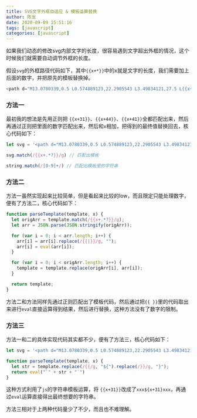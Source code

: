 ```yaml
---
title: SVG文字外框自适应 & 模板运算替换
author: 陈龙
date: 2020-09-09 15:51:16
tags: [javascript]
categories: [javascript]
---
```


如果我们动态的修改svg内部文字的长度，很容易遇到文字超出外框的情况，这个时候我们就需要自动调节外框的长度。

假设`svg`的外框路径代码如下，其中`{{x+*}}`中的x就是文字的长度，我们需要加上后面的数字，并把原先的模板替换掉。

```js
<path d="M13.0780339,0.5 L0.574889123,22.2905543 L3.49834121,27.5 L{{x+31}}.7099611,27.5 L{{x+44}}.1969137,5.64739256 L{{x+41}}.4022785,0.5 L13.0780339,0.5 Z"></path>
```

### 方法一 

最初我的想法是先用正则把 `{{x+31}}`、`{{x+44}}`、`{{x+41}}`全都匹配出来，然后再通过正则把里面的数字匹配出来，然后和`x`相加，把得到的最终值替换回去，核心代码如下：

```js
let svg = '<path d="M13.0780339,0.5 L0.574889123,22.2905543 L3.49834121,27.5 L{{x+31}}.7099611,27.5 L{{x+44}}.1969137,5.64739256 L{{x+41}}.4022785,0.5 L13.0780339,0.5 Z"></path>'

svg.match(/{{x+.*?}}/g) // 匹配出模板

string.match(/[0-9]+/) // 匹配出模板里的字符串

```

### 方法二

方法一虽然实现起来比较简单，但是看起来比较的low，而且限定只能处理数字，便有了方法二，核心代码如下：

```js
function parseTemplate(template, x) {
  let origArr = template.match(/{{x+.*?}}/g);
  let arr = JSON.parse(JSON.stringify(origArr));

  for (var i = 0; i < arr.length; i++) {
    arr[i] = arr[i].replace(/{{|}}/g, "");
    arr[i] = eval(arr[i]);
  }

  for (var i = 0; i < origArr.length; i++) {
    template = template.replace(origArr[i], arr[i]);
  }

  return template;
}
```

方法二和方法同样先通过正则匹配出了模板代码，然后通过把`{{ }}`里的代码取出来进行`eval`直接运算得到结果，然后进行替换，这种方法没有了数字的限制。

### 方法三

方法一和二的具体实现代码其实都不少，便有了方法三，核心代码如下：

```js
let svg = '<path d="M13.0780339,0.5 L0.574889123,22.2905543 L3.49834121,27.5 L{{x+31}}.7099611,27.5 L{{x+44}}.1969137,5.64739256 L{{x+41}}.4022785,0.5 L13.0780339,0.5 Z"></path>'

function parseTemplate(template, x) {
  let str = template.replace(/{{/g, "${").replace(/}}/g, "}");
  return eval("`" + str + "`")
}
```

这种方式利用了`js`的字符串模板运算，将 `{{x+31}}`改成了`xxx${x+31}xxx`，再通过`eval`运算直接得出最终想要的字符串。

方法三相对于上两种代码量少了不少，而且也不难理解。
